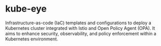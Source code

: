 # kube-eye
Infrastructure-as-code (IaC) templates and configurations to deploy a Kubernetes cluster integrated with Istio and Open Policy Agent (OPA). It aims to enhance security, observability, and policy enforcement within a Kubernetes environment.
